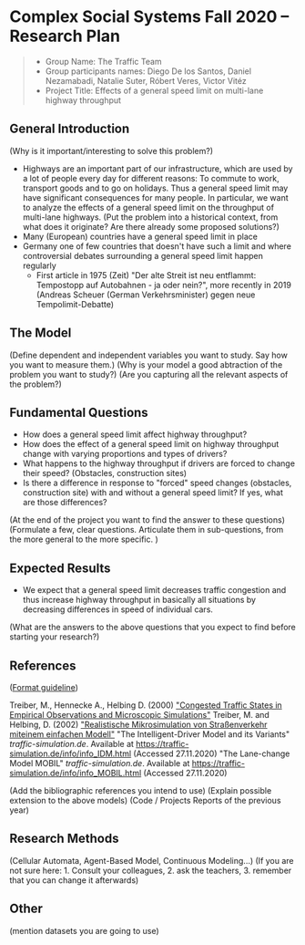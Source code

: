 # Complex Social Systems Fall 2020 – Research Plan

> * Group Name: The Traffic Team
> * Group participants names: Diego De los Santos, Daniel Nezamabadi, Natalie Suter, Róbert Veres, Victor Vitéz
> * Project Title: Effects of a general speed limit on multi-lane highway throughput

## General Introduction

(Why is it important/interesting to solve this problem?)
- Highways are an important part of our infrastructure, which are used by a lot of people every day for different reasons: To commute to work, transport goods and to go on holidays. Thus a general speed limit may have significant consequences for many people. In particular, we want to analyze the effects of a general speed limit on the throughput of multi-lane highways.
(Put the problem into a historical context, from what does it originate? Are there already some proposed solutions?)
- Many (European) countries have a general speed limit in place
- Germany one of few countries that doesn't have such a limit and where controversial debates surrounding a general speed limit happen regularly
	- First article in 1975 (Zeit) "Der alte Streit ist neu entflammt: Tempostopp auf Autobahnen - ja oder nein?", more recently in 2019 (Andreas Scheuer (German Verkehrsminister) gegen neue Tempolimit-Debatte)


## The Model

(Define dependent and independent variables you want to study. Say how you want to measure them.) (Why is your model a good abtraction of the problem you want to study?) (Are you capturing all the relevant aspects of the problem?)


## Fundamental Questions

- How does a general speed limit affect highway throughput?
- How does the effect of a general speed limit on highway throughput change with varying proportions and types of drivers?
- What happens to the highway throughput if drivers are forced to change their speed? (Obstacles, construction sites)
- Is there a difference in response to "forced" speed changes (obstacles, construction site) with and without a general speed limit? If yes, what are those differences?

(At the end of the project you want to find the answer to these questions)
(Formulate a few, clear questions. Articulate them in sub-questions, from the more general to the more specific. )


## Expected Results

- We expect that a general speed limit decreases traffic congestion and thus increase highway throughput in basically all situations by decreasing differences in speed of individual cars.

(What are the answers to the above questions that you expect to find before starting your research?)


## References 

([Format guideline](https://intranet.birmingham.ac.uk/as/libraryservices/library/referencing/icite/harvard/referencelist.aspx))

Treiber, M., Hennecke A., Helbing D. (2000) ["Congested Traffic States in Empirical Observations and Microscopic Simulations"](https://www.researchgate.net/publication/1783975_Congested_Traffic_States_in_Empirical_Observations_and_Microscopic_Simulations)
Treiber, M. and Helbing, D. (2002) ["Realistische Mikrosimulation von Straßenverkehr miteinem einfachen Modell"](https://www.researchgate.net/publication/228748555_Realistische_Mikrosimulation_von_Strassenverkehr_mit_einem_einfachen_Modell)
"The Intelligent-Driver Model and its Variants" *traffic-simulation.de*. Available at https://traffic-simulation.de/info/info_IDM.html (Accessed 27.11.2020)
"The Lane-change Model MOBIL" *traffic-simulation.de*. Available at https://traffic-simulation.de/info/info_MOBIL.html (Accessed 27.11.2020)

(Add the bibliographic references you intend to use)
(Explain possible extension to the above models)
(Code / Projects Reports of the previous year)


## Research Methods

(Cellular Automata, Agent-Based Model, Continuous Modeling...) (If you are not sure here: 1. Consult your colleagues, 2. ask the teachers, 3. remember that you can change it afterwards)


## Other

(mention datasets you are going to use)
